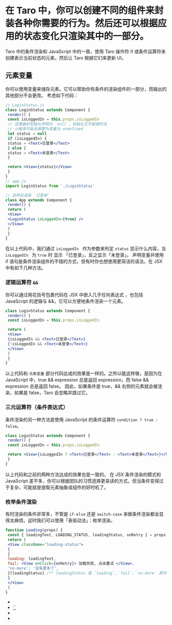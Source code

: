 # 在 Taro 中，你可以创建不同的组件来封装各种你需要的行为。然后还可以根据应用的状态变化只渲染其中的一部分。
Taro 中的条件渲染和 JavaScript 中的一致，使用 Taro 操作符 if 或条件运算符来创建表示当前状态的元素，然后让 Taro 根据它们来更新 UI。
## 元素变量[​](condition.html#元素变量)
你可以使用变量来储存元素。它可以帮助你有条件的渲染组件的一部分，而输出的其他部分不会更改。
考虑如下代码：
```jsx
// LoginStatus.js
class LoginStatus extends Component {
 render() {
 const isLoggedIn = this.props.isLoggedIn
 // 这里最好初始化声明为 `null`，初始化又不赋值的话
 // 小程序可能会报警为变量为 undefined
 let status = null
 if (isLoggedIn) {
 status = <Text>已登录</Text>
 } else {
 status = <Text>未登录</Text>
 }

 return <View>{status}</View>
 }
}
// app.js
import LoginStatus from './LoginStatus'

// 这样会渲染 `已登录`
class App extends Component {
 render() {
 return (
 <View>
 <LoginStatus isLoggedIn={true} />
 </View>
 )
 }
}
```

在以上代码中，我们通过 `isLoggedIn ` 作为参数来判定 `status` 显示什么内容，当 `isLoggedIn ` 为 `true` 时 显示 「已登录」，反之显示「未登录」。
声明变量并使用 if 语句是条件渲染组件的不错的方式，但有时你也想使用更简洁的语法，在 JSX 中有如下几种方法。
### 逻辑运算符 `&&`[​](condition.html#逻辑运算符-)
你可以通过用花括号包裹代码在 JSX 中嵌入几乎任何表达式 ，也包括 JavaScript 的逻辑与 &&，它可以方便地条件渲染一个元素。
```jsx
class LoginStatus extends Component {
 render() {
 const isLoggedIn = this.props.isLoggedIn

 return (
 <View>
 {isLoggedIn && <Text>已登录</Text>}
 {!isLoggedIn && <Text>未登录</Text>}
 </View>
 )
 }
}
```

以上代码和 `元素变量` 部分代码达成的效果是一样的。之所以能这样做，是因为在 JavaScript 中，true && expression 总是返回 expression，而 false && expression 总是返回 false。
因此，如果条件是 true，&& 右侧的元素就会被渲染，如果是 false，Taro 会忽略并跳过它。
### 三元运算符（条件表达式）[​](condition.html#三元运算符条件表达式)
条件渲染的另一种方法是使用 JavaScript 的条件运算符 `condition ? true : false`。
```jsx
class LoginStatus extends Component {
 render() {
 const isLoggedIn = this.props.isLoggedIn

 return <View>{isLoggedIn ? <Text>已登录</Text> : <Text>未登录</Text>}</View>
 }
}
```

以上代码和之前的两种方法达成的效果也是一致的。
在 JSX 条件渲染的模式和 JavaScript 差不多，你可以根据团队的习惯选择更易读的方式。但当条件变得过于复杂，可能就是提取元素抽象成组件的好时机了。
### 枚举条件渲染[​](condition.html#枚举条件渲染)
有时渲染的条件非常多，不管是 `if-else` 还是 `switch-case` 来做条件渲染都会显得太麻烦。这时我们可以使用「表驱动法」：枚举渲染。
```jsx
function Loading(props) {
 const { loadingText, LOADING_STATUS, loadingStatus, onRetry } = props
 return (
 <View className="loading-status">
 {
 {
 loading: loadingText,
 fail: <View onClick={onRetry}> 加载失败, 点击重试 </View>,
 'no-more': '没有更多了',
 }[loadingStatus] /** loadingStatus 是 `loading`、`fail`、`no-more` 其中一种状态 **/
 }
 </View>
 )
}
```

- 
 - [``](condition.html#逻辑运算符-)
 - 
 -
